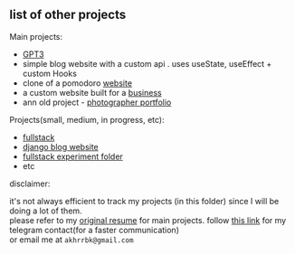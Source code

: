 ## list of other projects

Main projects:
* [GPT3](https://thirsty-almeida-958d98.netlify.app/)
* simple blog website with a custom api [](https://compassionate-wiles-a4981c.netlify.app/). uses useState, useEffect + custom Hooks
* clone of a pomodoro [website](https://github.com/akhrrbk/pomodoro-app)
* a custom website built for a [business](https://condescending-blackwell-48ccb9.netlify.app/)
* ann old project - [photographer portfolio](https://musing-gates-5edc9e.netlify.app/)

Projects(small, medium, in progress, etc):
* [fullstack](https://github.com/akhrrbk/fso-revision)
* [django blog website](https://github.com/akhrrbk/website-with-django)
* [fullstack experiment folder](https://github.com/akhrrbk/FSO-code-submission)
* etc

disclaimer: 

it's not always efficient to track my projects (in this folder) since I will be doing a lot of them.</br>
please refer to my [original resume](https://github.com/akhrrbk/resume) for main projects. 
follow [this link](t.me/akhrrbk) for my telegram contact(for a faster communication)</br>
or email me at `akhrrbk@gmail.com`
